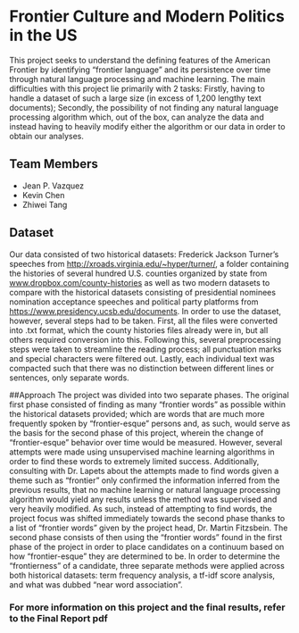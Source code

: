 # Frontier Culture and Modern Politics in the US
This project seeks to understand the defining features of the American Frontier by identifying “frontier language” and its persistence over time through natural language processing and machine learning. The main difficulties with this project lie primarily with 2 tasks: Firstly, having to handle a dataset of such a large size (in excess of 1,200 lengthy text documents); Secondly, the possibility of not finding any natural language processing algorithm which, out of the box, can analyze the data and instead having to heavily modify either the algorithm or our data in order to obtain our analyses. 

## Team Members 
* Jean P. Vazquez
* Kevin Chen
* Zhiwei Tang

## Dataset
Our data consisted of two historical datasets: Frederick Jackson Turner’s speeches from http://xroads.virginia.edu/~hyper/turner/, a folder containing the histories of several hundred U.S. counties organized by state from www.dropbox.com/county-histories as well as two modern datasets to compare with the historical datasets consisting of presidential nominees nomination acceptance speeches and political party platforms from https://www.presidency.ucsb.edu/documents. In order to use the dataset, however, several steps had to be taken. First, all the files were converted into .txt format, which the county histories files already were in, but all others required conversion into this. Following this, several preprocessing steps were taken to streamline the reading process; all punctuation marks and special characters were filtered out. Lastly, each individual text was compacted such that there was no distinction between different lines or sentences, only separate words.

##Approach
The project was divided into two separate phases. The original first phase consisted of finding as many “frontier words” as possible within the historical datasets provided; which are words that are much more frequently spoken by “frontier-esque” persons and, as such, would serve as the basis for the second phase of this project, wherein the change of “frontier-esque” behavior over time would be measured. However, several attempts were made using unsupervised machine learning algorithms in order to find these words to extremely limited success. Additionally, consulting with Dr. Lapets about the attempts made to find words given a theme such as “frontier” only confirmed the information inferred from the previous results, that no machine learning or natural language processing algorithm would yield any results unless the method was supervised and very heavily modified. As such, instead of attempting to find words, the project focus was shifted immediately towards the second phase thanks to a list of “frontier words” given by the project head, Dr. Martin Fitzsbein. The second phase consists of then using the “frontier words” found in the first phase of the project in order to place candidates on a continuum based on how “frontier-esque” they are determined to be. In order to determine the “frontierness” of a candidate, three separate methods were applied across both historical datasets: term frequency analysis, a tf-idf score analysis, and what was dubbed “near word association”. 

### For more information on this project and the final results, refer to the Final Report pdf
